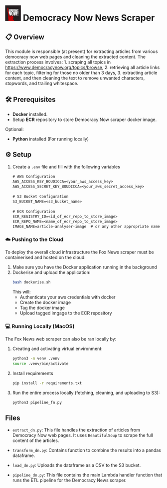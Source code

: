 # <img src="../assets/DN_logo.png" alt="Fox" width="50" height="50"> Democracy Now News Scraper

## 📋 Overview

This module is responsible (at present) for extracting articles from various democracy now web pages and cleaning the extracted content. The extraction process involves:
    1. scraping all topics in https://www.democracynow.org/topics/browse, 
    2. retrieving all article links for each topic, filtering for those no older than 3 days, 
    3. extracting article content, and then cleaning the text to remove unwanted characters, stopwords, and trailing whitespace.

## 🛠️ Prerequisites
- **Docker** installed.
- Setup **ECR** repository to store Democracy Now scraper docker image.  

Optional:
- **Python** installed (For running locally)

## ⚙️ Setup
1. Create a `.env` file and fill with the following variables
    ```env
    # AWS Configuration
    AWS_ACCESS_KEY_BOUDICCA=<your_aws_access_key>
    AWS_ACCESS_SECRET_KEY_BOUDICCA=<your_aws_secret_access_key>

    # S3 Bucket Configuration
    S3_BUCKET_NAME=<s3_bucket_name>

    # ECR Configuration
    ECR_REGISTRY_ID=<id_of_ecr_repo_to_store_image>
    ECR_REPO_NAME=<name_of_ecr_repo_to_store_image>
    IMAGE_NAME=article-analyser-image  # or any other appropriate name
    ```

### ☁️ Pushing to the Cloud
To deploy the overall cloud infrastructure the Fox News scraper must be containerised and hosted on the cloud:

1. Make sure you have the Docker application running in the background
2. Dockerise and upload the application:
    ```bash
    bash dockerise.sh
    ```
    This will:
    - Authenticate your aws credentials with docker
    - Create the docker image
    - Tag the docker image
    - Upload tagged imgage to the ECR repository

### 💻 Running Locally (MacOS)
The Fox News web scraper can also be ran locally by:

1. Creating and activating virtual environment:
    ```bash
    python3 -m venv .venv
    source .venv/bin/activate
    ```
2. Install requirements
    ```bash
    pip install -r requirements.txt
    ```
3. Run the entire process locally (fetching, cleaning, and uploading to S3):
    ```bash
    python3 pipeline_fn.py
    ```

## Files

- `extract_dn.py`: This file handles the extraction of articles from Democracy Now web pages. It uses `BeautifulSoup` to scrape the full content of the articles.

- `transform_dn.py`: Contains function to combine the results into a pandas dataframe.

- `load_dn.py`: Uploads the dataframe as a CSV to the S3 bucket.

- `pipeline_dn.py`: This file contains the main Lambda handler function that runs the ETL pipeline for the Democracy News scraper.
